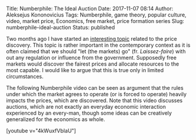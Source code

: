Title: Numberphile: The Ideal Auction
Date: 2017-11-07 08:14
Author: Aleksejus Kononovicius
Tags: Numberphile, game theory, popular culture, video, market price, Economics, free market, price formation series
Slug: numberphile-ideal-auction
Status: published

Two months ago I have started an [interesting topic](/tag/price-formation-series/) related to the price discovery. This topic
is rather important in the contemporary context as it is often claimed that we should
"let (the markets) go" (fr. *Laissez-faire*) with out any regulation or influence from
the government. Supposedly free markets would discover the fairest prices and allocate
resources to the most capable. I would like to argue that this is true only in limited
circumstances.

The following Numberphile video can be seen as argument that the rules under which the
market agrees to operate (or is forced to operate) heavily impacts the prices, which
are discovered. Note that this video discusses auctions, which are not exactly an
everyday economic interaction experienced by an every-man, though some ideas can be
creatively generalized for the economics as whole.

[youtube v="4kWuxfVbIaU"]
